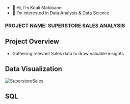 - 👋 Hi, I’m Koali Matooane
- 👀 I’m interested in Data Analysis & Data Science
###  PROJECT NAME: SUPERSTORE SALES ANALYSIS

## Project Overview

- Gathering relevant Sales data to draw valuable insights
 
## Data Visualization 

![SuperstoreSales](https://github.com/user-attachments/assets/961cb829-e5b0-4b21-aa30-7a10fb0d0275)

## SQL
